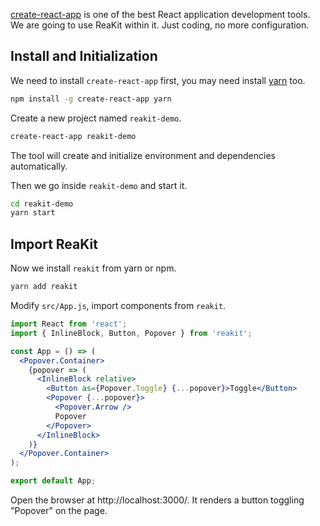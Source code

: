 [create-react-app](https://github.com/facebookincubator/create-react-app) is one of the best React application development tools. We are going to use ReaKit within it. Just coding, no more configuration.

## Install and Initialization

We need to install `create-react-app` first, you may need install [yarn](https://github.com/yarnpkg/yarn/) too.

```sh
npm install -g create-react-app yarn
```

Create a new project named `reakit-demo`.

```sh
create-react-app reakit-demo
```

The tool will create and initialize environment and dependencies automatically.

Then we go inside `reakit-demo` and start it.

```sh
cd reakit-demo
yarn start
```

## Import ReaKit

Now we install `reakit` from yarn or npm.

```sh
yarn add reakit
```

Modify `src/App.js`, import components from `reakit`.

```jsx static
import React from 'react';
import { InlineBlock, Button, Popover } from 'reakit';

const App = () => (
  <Popover.Container>
    {popover => (
      <InlineBlock relative>
        <Button as={Popover.Toggle} {...popover}>Toggle</Button>
        <Popover {...popover}>
          <Popover.Arrow />
          Popover
        </Popover>
      </InlineBlock>
    )}
  </Popover.Container>
);

export default App;
```

Open the browser at http://localhost:3000/. It renders a button toggling "Popover" on the page.

